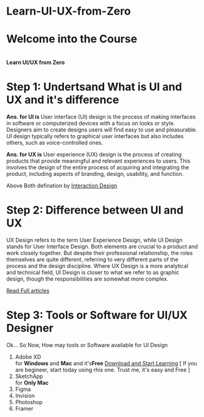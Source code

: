 # Learn-UI-UX-from-Zero

<h1>Welcome into the Course</h1> <br>
<b>Learn UI/UX from Zero </b>
<h1>Step 1: Undertsand What is UI and UX and it's difference</h1>

<p> <b>Ans. for UI is</b> User interface (UI) design is the process of making interfaces in software or computerized devices with a focus on looks or style. Designers aim to create designs users will find easy to use and pleasurable. UI design typically refers to graphical user interfaces but also includes others, such as voice-controlled ones. </p>

<p> <b>Ans. for UX is</b> User experience (UX) design is the process of creating products that provide meaningful and relevant experiences to users. This involves the design of the entire process of acquiring and integrating the product, including aspects of branding, design, usability, and function. </p>

Above Both defination by <a href="https://www.interaction-design.org/">Interaction Design</a>

<h1>Step 2: Difference between UI and UX</h1>
<p>UX Design refers to the term User Experience Design, while UI Design stands for User Interface Design. Both elements are crucial to a product and work closely together. But despite their professional relationship, the roles themselves are quite different, referring to very different parts of the process and the design discipline. Where UX Design is a more analytical and technical field, UI Design is closer to what we refer to as graphic design, though the responsibilities are somewhat more complex. </p> <a href="https://careerfoundry.com/en/blog/ux-design/the-difference-between-ux-and-ui-design-a-laymans-guide/">Read Full articles</a>

<h1>Step 3: Tools or Software for UI/UX Designer</h1>
<p>Ok... So Now, How may tools or Software available for UI Design</p>
<ol>
  <li>Adobe XD</li> for <b>Windows</b> and <b>Mac</b> and it's<b>Free</b> <a href="https://www.adobe.com/in/products/xd.html">Download and Start Learning</a> [ If you are begineer, start today using rhis one. Trust me, it's easy and Free ]
  <li>SketchApp</li> for <b>Only Mac</b>
  <li>Figma</li>
  <li>Invision</li>
  <li>Photoshop</li>
  <li>Framer</li>
</ol>

